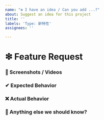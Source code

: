 ```yaml
---
name: "❇ I have an idea / Can you add ...?"
about: Suggest an idea for this project
title: ''
labels: 'Type: 新特性'
assignees: ''

---
```


# ❇ Feature Request

<!-- 
👉 This template is helpful, but you may erase everything if you can express the issue clearly
      Feel free to ask questions or start related discussion 
-->

### 📸 Screenshots / Videos

<!-- ✍ If applicable, add screenshots or video recordings to help explain your problem -->

### ✔ Expected Behavior

<!-- ✍ What would you expect to happen -->

### ❌ Actual Behavior

<!-- ✍ What actually happened, if relevant -->

### 💬 Anything else we should know?

<!-- ✍ This is the perfect place to add any additional details -->

